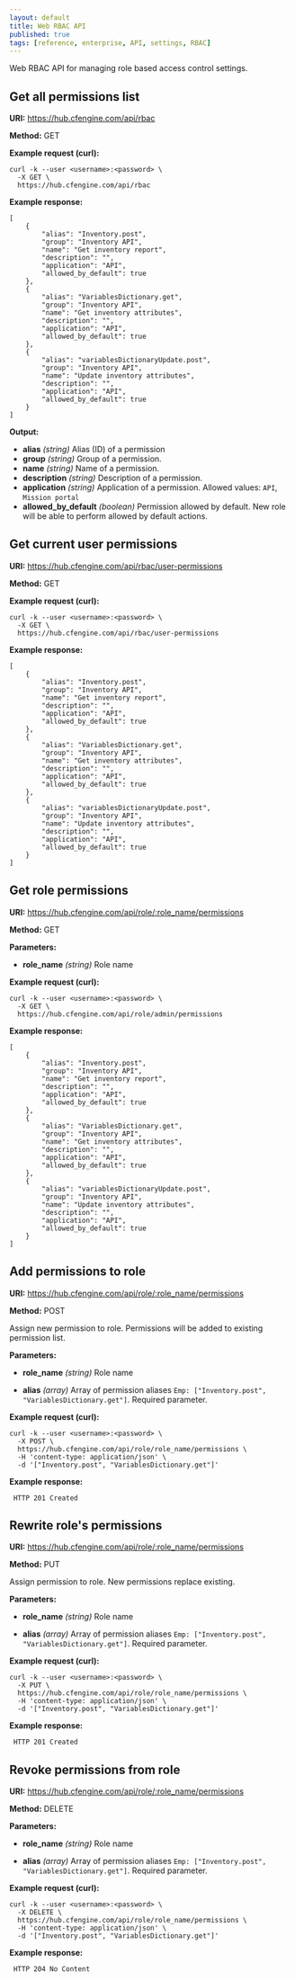 ```yaml
---
layout: default
title: Web RBAC API
published: true
tags: [reference, enterprise, API, settings, RBAC]
---
```

Web RBAC API for managing role based access control settings.

## Get all permissions list

**URI:** https://hub.cfengine.com/api/rbac

**Method:** GET

**Example request (curl):**

```
curl -k --user <username>:<password> \
  -X GET \
  https://hub.cfengine.com/api/rbac
```

**Example response:**

```
[
    {
        "alias": "Inventory.post",
        "group": "Inventory API",
        "name": "Get inventory report",
        "description": "",
        "application": "API",
        "allowed_by_default": true
    },
    {
        "alias": "VariablesDictionary.get",
        "group": "Inventory API",
        "name": "Get inventory attributes",
        "description": "",
        "application": "API",
        "allowed_by_default": true
    },
    {
        "alias": "variablesDictionaryUpdate.post",
        "group": "Inventory API",
        "name": "Update inventory attributes",
        "description": "",
        "application": "API",
        "allowed_by_default": true
    }
]
```

**Output:**

* **alias** *(string)*
    Alias (ID) of a permission
* **group** *(string)*
    Group of a permission.
* **name** *(string)*
    Name of a permission.
* **description** *(string)*
    Description of a permission.
* **application** *(string)*
    Application of a permission. Allowed values: `API`, `Mission portal`
* **allowed_by_default** *(boolean)*
    Permission allowed by default. New role will be able to perform allowed by default actions.

## Get current user permissions

**URI:** https://hub.cfengine.com/api/rbac/user-permissions

**Method:** GET

**Example request (curl):**

```
curl -k --user <username>:<password> \
  -X GET \
  https://hub.cfengine.com/api/rbac/user-permissions
```

**Example response:**
```
[
    {
        "alias": "Inventory.post",
        "group": "Inventory API",
        "name": "Get inventory report",
        "description": "",
        "application": "API",
        "allowed_by_default": true
    },
    {
        "alias": "VariablesDictionary.get",
        "group": "Inventory API",
        "name": "Get inventory attributes",
        "description": "",
        "application": "API",
        "allowed_by_default": true
    },
    {
        "alias": "variablesDictionaryUpdate.post",
        "group": "Inventory API",
        "name": "Update inventory attributes",
        "description": "",
        "application": "API",
        "allowed_by_default": true
    }
]
```


## Get role permissions

**URI:** https://hub.cfengine.com/api/role/:role_name/permissions

**Method:** GET

**Parameters:**

* **role_name** *(string)*
    Role name

**Example request (curl):**

```
curl -k --user <username>:<password> \
  -X GET \
  https://hub.cfengine.com/api/role/admin/permissions
```

**Example response:**

```
[
    {
        "alias": "Inventory.post",
        "group": "Inventory API",
        "name": "Get inventory report",
        "description": "",
        "application": "API",
        "allowed_by_default": true
    },
    {
        "alias": "VariablesDictionary.get",
        "group": "Inventory API",
        "name": "Get inventory attributes",
        "description": "",
        "application": "API",
        "allowed_by_default": true
    },
    {
        "alias": "variablesDictionaryUpdate.post",
        "group": "Inventory API",
        "name": "Update inventory attributes",
        "description": "",
        "application": "API",
        "allowed_by_default": true
    }
]
```

## Add permissions to role

**URI:** https://hub.cfengine.com/api/role/:role_name/permissions

**Method:** POST

Assign new permission to role. Permissions will be added to existing permission list.

**Parameters:**

* **role_name** *(string)*
    Role name

* **alias** *(array)*
    Array of permission aliases `Emp: ["Inventory.post", "VariablesDictionary.get"]`. Required parameter.

**Example request (curl):**

```
curl -k --user <username>:<password> \
  -X POST \
  https://hub.cfengine.com/api/role/role_name/permissions \
  -H 'content-type: application/json' \
  -d '["Inventory.post", "VariablesDictionary.get"]'
```

**Example response:**

```
 HTTP 201 Created
```


## Rewrite role's permissions

**URI:** https://hub.cfengine.com/api/role/:role_name/permissions

**Method:** PUT

Assign permission to role. New permissions replace existing.

**Parameters:**

* **role_name** *(string)*
    Role name

* **alias** *(array)*
    Array of permission aliases `Emp: ["Inventory.post", "VariablesDictionary.get"]`. Required parameter.

**Example request (curl):**

```
curl -k --user <username>:<password> \
  -X PUT \
  https://hub.cfengine.com/api/role/role_name/permissions \
  -H 'content-type: application/json' \
  -d '["Inventory.post", "VariablesDictionary.get"]'
```

**Example response:**

```
 HTTP 201 Created
```


## Revoke permissions from role

**URI:** https://hub.cfengine.com/api/role/:role_name/permissions

**Method:** DELETE

**Parameters:**

* **role_name** *(string)*
    Role name

* **alias** *(array)*
    Array of permission aliases `Emp: ["Inventory.post", "VariablesDictionary.get"]`. Required parameter.

**Example request (curl):**

```
curl -k --user <username>:<password> \
  -X DELETE \
  https://hub.cfengine.com/api/role/role_name/permissions \
  -H 'content-type: application/json' \
  -d '["Inventory.post", "VariablesDictionary.get"]'
```

**Example response:**

```
 HTTP 204 No Content
```